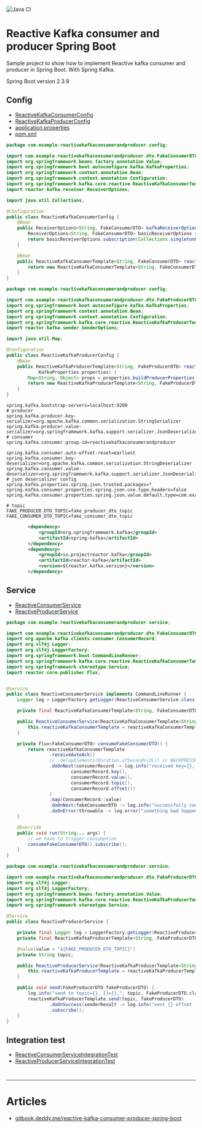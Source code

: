 ![Java CI](https://github.com/Kevded/example-reactive-spring-kafka-consumer-and-producer/workflows/Java%20CI/badge.svg)

# Reactive Kafka consumer and producer Spring Boot

Sample project to show how to implement Reactive kafka consumer and producer in Spring Boot. With Spring Kafka.

Spring Boot version 2.3.9
## Config
- [ReactiveKafkaConsumerConfig](src/main/java/com/example/reactivekafkaconsumerandproducer/config/ReactiveKafkaConsumerConfig.java)
- [ReactiveKafkaProducerConfig](src/main/java/com/example/reactivekafkaconsumerandproducer/config/ReactiveKafkaProducerConfig.java)
- [application.properties](src/main/resources/application.properties)
- [pom.xml](pom.xml)

```java
package com.example.reactivekafkaconsumerandproducer.config;

import com.example.reactivekafkaconsumerandproducer.dto.FakeConsumerDTO;
import org.springframework.beans.factory.annotation.Value;
import org.springframework.boot.autoconfigure.kafka.KafkaProperties;
import org.springframework.context.annotation.Bean;
import org.springframework.context.annotation.Configuration;
import org.springframework.kafka.core.reactive.ReactiveKafkaConsumerTemplate;
import reactor.kafka.receiver.ReceiverOptions;

import java.util.Collections;

@Configuration
public class ReactiveKafkaConsumerConfig {
    @Bean
    public ReceiverOptions<String, FakeConsumerDTO> kafkaReceiverOptions(@Value(value = "${FAKE_CONSUMER_DTO_TOPIC}") String topic, KafkaProperties kafkaProperties) {
        ReceiverOptions<String, FakeConsumerDTO> basicReceiverOptions = ReceiverOptions.create(kafkaProperties.buildConsumerProperties());
        return basicReceiverOptions.subscription(Collections.singletonList(topic));
    }

    @Bean
    public ReactiveKafkaConsumerTemplate<String, FakeConsumerDTO> reactiveKafkaConsumerTemplate(ReceiverOptions<String, FakeConsumerDTO> kafkaReceiverOptions) {
        return new ReactiveKafkaConsumerTemplate<String, FakeConsumerDTO>(kafkaReceiverOptions);
    }
}
```

```java
package com.example.reactivekafkaconsumerandproducer.config;

import com.example.reactivekafkaconsumerandproducer.dto.FakeProducerDTO;
import org.springframework.boot.autoconfigure.kafka.KafkaProperties;
import org.springframework.context.annotation.Bean;
import org.springframework.context.annotation.Configuration;
import org.springframework.kafka.core.reactive.ReactiveKafkaProducerTemplate;
import reactor.kafka.sender.SenderOptions;

import java.util.Map;

@Configuration
public class ReactiveKafkaProducerConfig {
    @Bean
    public ReactiveKafkaProducerTemplate<String, FakeProducerDTO> reactiveKafkaProducerTemplate(
            KafkaProperties properties) {
        Map<String, Object> props = properties.buildProducerProperties();
        return new ReactiveKafkaProducerTemplate<String, FakeProducerDTO>(SenderOptions.create(props));
    }
}
```

```properties
spring.kafka.bootstrap-servers=localhost:9200
# producer
spring.kafka.producer.key-serializer=org.apache.kafka.common.serialization.StringSerializer
spring.kafka.producer.value-serializer=org.springframework.kafka.support.serializer.JsonDeserializer
# consumer
spring.kafka.consumer.group-id=reactivekafkaconsumerandproducer

spring.kafka.consumer.auto-offset-reset=earliest
spring.kafka.consumer.key-deserializer=org.apache.kafka.common.serialization.StringDeserializer
spring.kafka.consumer.value-deserializer=org.springframework.kafka.support.serializer.JsonDeserializer
# json deserializer config
spring.kafka.properties.spring.json.trusted.packages=*
spring.kafka.consumer.properties.spring.json.use.type.headers=false
spring.kafka.consumer.properties.spring.json.value.default.type=com.example.reactivekafkaconsumerandproducer.dto.FakeConsumerDTO

# topic
FAKE_PRODUCER_DTO_TOPIC=fake_producer_dto_topic
FAKE_CONSUMER_DTO_TOPIC=fake_consumer_dto_topic
```

```xml
        <dependency>
            <groupId>org.springframework.kafka</groupId>
            <artifactId>spring-kafka</artifactId>
        </dependency>
        <dependency>
            <groupId>io.projectreactor.kafka</groupId>
            <artifactId>reactor-kafka</artifactId>
            <version>${reactor.kafka.version}</version>
        </dependency>
```

## Service
- [ReactiveConsumerService](src/main/java/com/example/reactivekafkaconsumerandproducer/service/ReactiveConsumerService.java)
- [ReactiveProducerService](src/main/java/com/example/reactivekafkaconsumerandproducer/service/ReactiveProducerService.java)

```java
package com.example.reactivekafkaconsumerandproducer.service;

import com.example.reactivekafkaconsumerandproducer.dto.FakeConsumerDTO;
import org.apache.kafka.clients.consumer.ConsumerRecord;
import org.slf4j.Logger;
import org.slf4j.LoggerFactory;
import org.springframework.boot.CommandLineRunner;
import org.springframework.kafka.core.reactive.ReactiveKafkaConsumerTemplate;
import org.springframework.stereotype.Service;
import reactor.core.publisher.Flux;


@Service
public class ReactiveConsumerService implements CommandLineRunner {
    Logger log = LoggerFactory.getLogger(ReactiveConsumerService.class);

    private final ReactiveKafkaConsumerTemplate<String, FakeConsumerDTO> reactiveKafkaConsumerTemplate;

    public ReactiveConsumerService(ReactiveKafkaConsumerTemplate<String, FakeConsumerDTO> reactiveKafkaConsumerTemplate) {
        this.reactiveKafkaConsumerTemplate = reactiveKafkaConsumerTemplate;
    }

    private Flux<FakeConsumerDTO> consumeFakeConsumerDTO() {
        return reactiveKafkaConsumerTemplate
                .receiveAutoAck()
                // .delayElements(Duration.ofSeconds(2L)) // BACKPRESSURE
                .doOnNext(consumerRecord -> log.info("received key={}, value={} from topic={}, offset={}",
                        consumerRecord.key(),
                        consumerRecord.value(),
                        consumerRecord.topic(),
                        consumerRecord.offset())
                )
                .map(ConsumerRecord::value)
                .doOnNext(fakeConsumerDTO -> log.info("successfully consumed {}={}", FakeConsumerDTO.class.getSimpleName(), fakeConsumerDTO))
                .doOnError(throwable -> log.error("something bad happened while consuming : {}", throwable.getMessage()));
    }

    @Override
    public void run(String... args) {
        // we have to trigger consumption
        consumeFakeConsumerDTO().subscribe();
    }
}
```

```java
package com.example.reactivekafkaconsumerandproducer.service;

import com.example.reactivekafkaconsumerandproducer.dto.FakeProducerDTO;
import org.slf4j.Logger;
import org.slf4j.LoggerFactory;
import org.springframework.beans.factory.annotation.Value;
import org.springframework.kafka.core.reactive.ReactiveKafkaProducerTemplate;
import org.springframework.stereotype.Service;

@Service
public class ReactiveProducerService {

    private final Logger log = LoggerFactory.getLogger(ReactiveProducerService.class);
    private final ReactiveKafkaProducerTemplate<String, FakeProducerDTO> reactiveKafkaProducerTemplate;

    @Value(value = "${FAKE_PRODUCER_DTO_TOPIC}")
    private String topic;

    public ReactiveProducerService(ReactiveKafkaProducerTemplate<String, FakeProducerDTO> reactiveKafkaProducerTemplate) {
        this.reactiveKafkaProducerTemplate = reactiveKafkaProducerTemplate;
    }

    public void send(FakeProducerDTO fakeProducerDTO) {
        log.info("send to topic={}, {}={},", topic, FakeProducerDTO.class.getSimpleName(), fakeProducerDTO);
        reactiveKafkaProducerTemplate.send(topic, fakeProducerDTO)
                .doOnSuccess(senderResult -> log.info("sent {} offset : {}", fakeProducerDTO, senderResult.recordMetadata().offset()))
                .subscribe();
    }
}
```

## Integration test
- [ReactiveConsumerServiceIntegrationTest](src/test/java/com/example/reactivekafkaconsumerandproducer/ReactiveConsumerServiceIntegrationTest.java)
- [ReactiveProducerServiceIntegrationTest](src/test/java/com/example/reactivekafkaconsumerandproducer/ReactiveProducerServiceIntegrationTest.java)


```java
```

```java
```
---

# Articles

- [gitbook.deddy.me/reactive-kafka-consumer-producer-spring-boot](https://gitbook.deddy.me/reactive-kafka-consumer-producer-spring-boot)